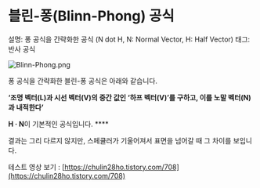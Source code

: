 # 블린-퐁(Blinn-Phong) 공식

설명: 퐁 공식을 간략화한 공식 (N dot H, N: Normal Vector, H: Half Vector)
태그: 반사 공식

![Blinn-Phong.png](%E1%84%87%E1%85%B3%E1%86%AF%E1%84%85%E1%85%B5%E1%86%AB-%E1%84%91%E1%85%A9%E1%86%BC(Blinn-Phong)%20%E1%84%80%E1%85%A9%E1%86%BC%E1%84%89%E1%85%B5%E1%86%A8%20d0d54c4a983b4e1db2d63c2e818eb1d3/Blinn-Phong.png)

퐁 공식을 간략화한 블린-퐁 공식은 아래와 같습니다.

**‘조명 벡터(L)과 시선 벡터(V)의 중간 값인 ‘하프 벡터(V)’를 구하고, 이를 노말 벡터(N)과 내적한다’**

**H · N**이 기본적인 공식입니다. ****

결과는 그리 다르지 않지만, 스페큘러가 기울어져서 표면을 넘어갈 때 그 차이를 보입니다.

테스트 영상 보기 : [https://chulin28ho.tistory.com/708](https://chulin28ho.tistory.com/708)